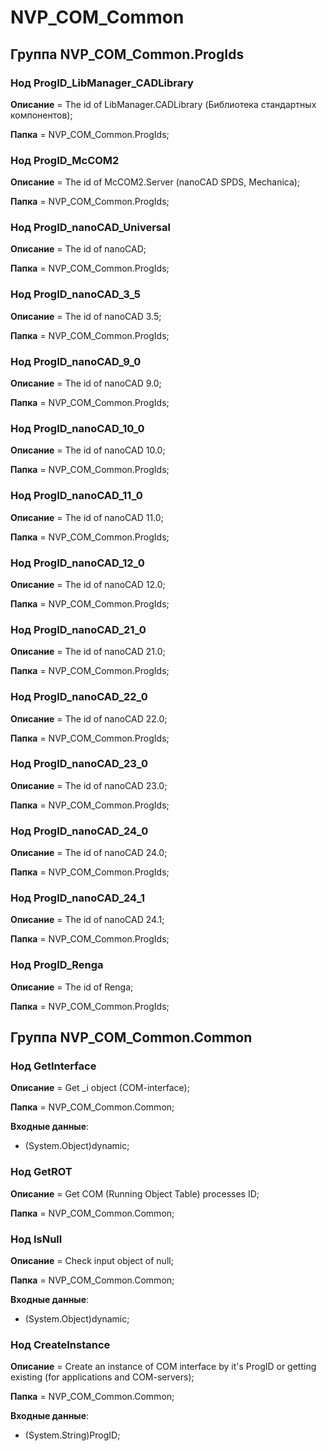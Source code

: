 ﻿# NVP_COM_Common

## Группа NVP_COM_Common.ProgIds

### Нод ProgID_LibManager_CADLibrary

**Описание** = The id of LibManager.CADLibrary (Библиотека стандартных компонентов);

**Папка** = NVP_COM_Common.ProgIds;


### Нод ProgID_McCOM2

**Описание** = The id of McCOM2.Server (nanoCAD SPDS, Mechanica);

**Папка** = NVP_COM_Common.ProgIds;


### Нод ProgID_nanoCAD_Universal

**Описание** = The id of nanoCAD;

**Папка** = NVP_COM_Common.ProgIds;


### Нод ProgID_nanoCAD_3_5

**Описание** = The id of nanoCAD 3.5;

**Папка** = NVP_COM_Common.ProgIds;


### Нод ProgID_nanoCAD_9_0

**Описание** = The id of nanoCAD 9.0;

**Папка** = NVP_COM_Common.ProgIds;


### Нод ProgID_nanoCAD_10_0

**Описание** = The id of nanoCAD 10.0;

**Папка** = NVP_COM_Common.ProgIds;


### Нод ProgID_nanoCAD_11_0

**Описание** = The id of nanoCAD 11.0;

**Папка** = NVP_COM_Common.ProgIds;


### Нод ProgID_nanoCAD_12_0

**Описание** = The id of nanoCAD 12.0;

**Папка** = NVP_COM_Common.ProgIds;


### Нод ProgID_nanoCAD_21_0

**Описание** = The id of nanoCAD 21.0;

**Папка** = NVP_COM_Common.ProgIds;


### Нод ProgID_nanoCAD_22_0

**Описание** = The id of nanoCAD 22.0;

**Папка** = NVP_COM_Common.ProgIds;


### Нод ProgID_nanoCAD_23_0

**Описание** = The id of nanoCAD 23.0;

**Папка** = NVP_COM_Common.ProgIds;


### Нод ProgID_nanoCAD_24_0

**Описание** = The id of nanoCAD 24.0;

**Папка** = NVP_COM_Common.ProgIds;


### Нод ProgID_nanoCAD_24_1

**Описание** = The id of nanoCAD 24.1;

**Папка** = NVP_COM_Common.ProgIds;


### Нод ProgID_Renga

**Описание** = The id of Renga;

**Папка** = NVP_COM_Common.ProgIds;


## Группа NVP_COM_Common.Common

### Нод GetInterface

**Описание** = Get _i object (COM-interface);

**Папка** = NVP_COM_Common.Common;

**Входные данные**:

* (System.Object)dynamic;

### Нод GetROT

**Описание** = Get COM (Running Object Table) processes ID;

**Папка** = NVP_COM_Common.Common;


### Нод IsNull

**Описание** = Check input object of null;

**Папка** = NVP_COM_Common.Common;

**Входные данные**:

* (System.Object)dynamic;

### Нод CreateInstance

**Описание** = Create an instance of COM interface by it's ProgID or getting existing (for applications and COM-servers);

**Папка** = NVP_COM_Common.Common;

**Входные данные**:

* (System.String)ProgID;

